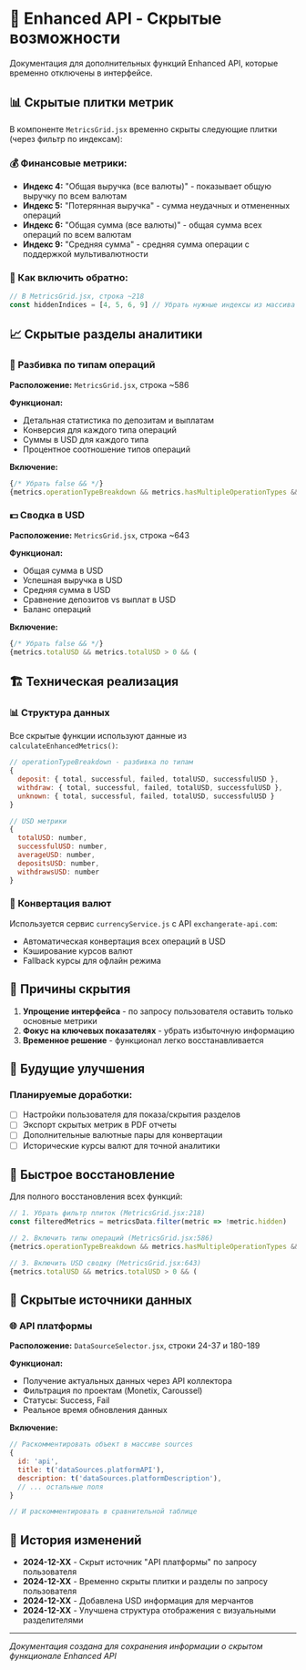 # 🚀 Enhanced API - Скрытые возможности

Документация для дополнительных функций Enhanced API, которые временно отключены в интерфейсе.

## 📊 Скрытые плитки метрик

В компоненте `MetricsGrid.jsx` временно скрыты следующие плитки (через фильтр по индексам):

### 💰 Финансовые метрики:
- **Индекс 4:** "Общая выручка (все валюты)" - показывает общую выручку по всем валютам
- **Индекс 5:** "Потерянная выручка" - сумма неудачных и отмененных операций  
- **Индекс 6:** "Общая сумма (все валюты)" - общая сумма всех операций по всем валютам
- **Индекс 9:** "Средняя сумма" - средняя сумма операции с поддержкой мультивалютности

### 🔧 Как включить обратно:
```javascript
// В MetricsGrid.jsx, строка ~218
const hiddenIndices = [4, 5, 6, 9] // Убрать нужные индексы из массива
```

## 📈 Скрытые разделы аналитики

### 🔄 Разбивка по типам операций
**Расположение:** `MetricsGrid.jsx`, строка ~586

**Функционал:**
- Детальная статистика по депозитам и выплатам
- Конверсия для каждого типа операций
- Суммы в USD для каждого типа
- Процентное соотношение типов операций

**Включение:**
```javascript
{/* Убрать false && */}
{metrics.operationTypeBreakdown && metrics.hasMultipleOperationTypes && (
```

### 💵 Сводка в USD
**Расположение:** `MetricsGrid.jsx`, строка ~643

**Функционал:**
- Общая сумма в USD
- Успешная выручка в USD  
- Средняя сумма в USD
- Сравнение депозитов vs выплат в USD
- Баланс операций

**Включение:**
```javascript
{/* Убрать false && */}
{metrics.totalUSD && metrics.totalUSD > 0 && (
```

## 🏗️ Техническая реализация

### 📊 Структура данных
Все скрытые функции используют данные из `calculateEnhancedMetrics()`:

```javascript
// operationTypeBreakdown - разбивка по типам
{
  deposit: { total, successful, failed, totalUSD, successfulUSD },
  withdraw: { total, successful, failed, totalUSD, successfulUSD },
  unknown: { total, successful, failed, totalUSD, successfulUSD }
}

// USD метрики
{
  totalUSD: number,
  successfulUSD: number, 
  averageUSD: number,
  depositsUSD: number,
  withdrawsUSD: number
}
```

### 🔄 Конвертация валют
Используется сервис `currencyService.js` с API `exchangerate-api.com`:
- Автоматическая конвертация всех операций в USD
- Кэширование курсов валют
- Fallback курсы для офлайн режима

## 🎯 Причины скрытия

1. **Упрощение интерфейса** - по запросу пользователя оставить только основные метрики
2. **Фокус на ключевых показателях** - убрать избыточную информацию
3. **Временное решение** - функционал легко восстанавливается

## 🔮 Будущие улучшения

### Планируемые доработки:
- [ ] Настройки пользователя для показа/скрытия разделов
- [ ] Экспорт скрытых метрик в PDF отчеты  
- [ ] Дополнительные валютные пары для конвертации
- [ ] Исторические курсы валют для точной аналитики

## 🚀 Быстрое восстановление

Для полного восстановления всех функций:

```javascript
// 1. Убрать фильтр плиток (MetricsGrid.jsx:218)
const filteredMetrics = metricsData.filter(metric => !metric.hidden)

// 2. Включить типы операций (MetricsGrid.jsx:586)  
{metrics.operationTypeBreakdown && metrics.hasMultipleOperationTypes && (

// 3. Включить USD сводку (MetricsGrid.jsx:643)
{metrics.totalUSD && metrics.totalUSD > 0 && (
```

## 🚫 Скрытые источники данных

### 🌐 API платформы
**Расположение:** `DataSourceSelector.jsx`, строки 24-37 и 180-189

**Функционал:**
- Получение актуальных данных через API коллектора
- Фильтрация по проектам (Monetix, Caroussel)
- Статусы: Success, Fail
- Реальное время обновления данных

**Включение:**
```javascript
// Раскомментировать объект в массиве sources
{
  id: 'api',
  title: t('dataSources.platformAPI'),
  description: t('dataSources.platformDescription'),
  // ... остальные поля
}

// И раскомментировать в сравнительной таблице
```

## 📝 История изменений

- **2024-12-XX** - Скрыт источник "API платформы" по запросу пользователя
- **2024-12-XX** - Временно скрыты плитки и разделы по запросу пользователя
- **2024-12-XX** - Добавлена USD информация для мерчантов  
- **2024-12-XX** - Улучшена структура отображения с визуальными разделителями

---
*Документация создана для сохранения информации о скрытом функционале Enhanced API*